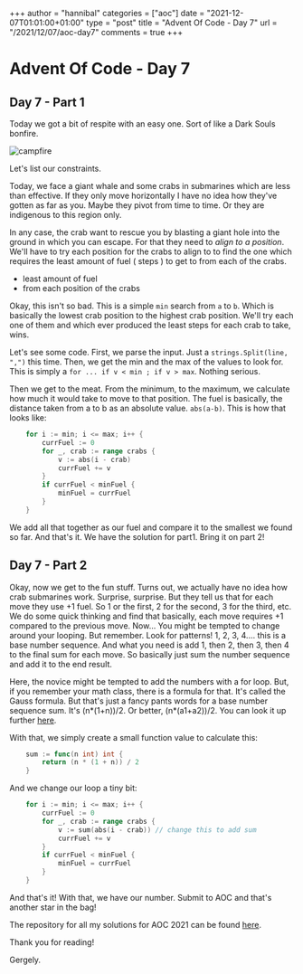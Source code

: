 +++
author = "hannibal"
categories = ["aoc"]
date = "2021-12-07T01:01:00+01:00"
type = "post"
title = "Advent Of Code - Day 7"
url = "/2021/12/07/aoc-day7"
comments = true
+++

# Advent Of Code - Day 7

## Day 7 - Part 1

Today we got a bit of respite with an easy one. Sort of like a Dark Souls bonfire.

![campfire](/img/2021/12/07/bonfire.jpeg)

Let's list our constraints.

Today, we face a giant whale and some crabs in submarines which are less than effective. If they only move horizontally
I have no idea how they've gotten as far as you. Maybe they pivot from time to time. Or they are indigenous to this
region only.

In any case, the crab want to rescue you by blasting a giant hole into the ground in which you can escape. For that they
need to *align to a position*. We'll have to try each position for the crabs to align to to find the one which requires
the least amount of fuel ( steps ) to get to from each of the crabs.

- least amount of fuel
- from each position of the crabs

Okay, this isn't so bad. This is a simple `min` search from `a` to `b`. Which is basically the lowest crab position to
the highest crab position. We'll try each one of them and which ever produced the least steps for each crab to take,
wins.

Let's see some code. First, we parse the input. Just a `strings.Split(line, ",")` this time. Then, we get the min and
the max of the values to look for. This is simply a `for ... if v < min ; if v > max`. Nothing serious.

Then we get to the meat. From the minimum, to the maximum, we calculate how much it would take to move to that position.
The fuel is basically, the distance taken from a to b as an absolute value. `abs(a-b)`. This is how that looks like:

```go
	for i := min; i <= max; i++ {
		currFuel := 0
		for _, crab := range crabs {
			v := abs(i - crab)
			currFuel += v
		}
		if currFuel < minFuel {
			minFuel = currFuel
		}
	}
```

We add all that together as our fuel and compare it to the smallest we found so far. And that's it. We have the solution
for part1. Bring it on part 2!

## Day 7 - Part 2

Okay, now we get to the fun stuff. Turns out, we actually have no idea how crab submarines work. Surprise, surprise. But
they tell us that for each move they use +1 fuel. So 1 or the first, 2 for the second, 3 for the third, etc. We do some
quick thinking and find that basically, each move requires +1 compared to the previous move. Now... You might be tempted
to change around your looping. But remember. Look for patterns! 1, 2, 3, 4.... this is a base number sequence. And what
you need is add 1, then 2, then 3, then 4 to the final sum for each move. So basically just sum the number sequence and
add it to the end result.

Here, the novice might be tempted to add the numbers with a for loop. But, if you remember your math class, there is a
formula for that. It's called the Gauss formula. But that's just a fancy pants words for a base number sequence sum.
It's (n*(1+n))/2. Or better, (n*(a1+a2))/2. You can look it up further [here](https://mathbitsnotebook.com/Algebra2/Sequences/SSGauss.html).

With that, we simply create a small function value to calculate this:

```go
	sum := func(n int) int {
		return (n * (1 + n)) / 2
	}
```

And we change our loop a tiny bit:

```go
	for i := min; i <= max; i++ {
		currFuel := 0
		for _, crab := range crabs {
			v := sum(abs(i - crab)) // change this to add sum
			currFuel += v
		}
		if currFuel < minFuel {
			minFuel = currFuel
		}
	}
```

And that's it! With that, we have our number. Submit to AOC and that's another star in the bag!

The repository for all my solutions for AOC 2021 can be found [here](https://github.com/Skarlso/aoc2021).

Thank you for reading!

Gergely.